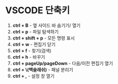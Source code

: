 # VSCODE 단축키

1. **ctrl + B** - 옆 사이드 바 숨기기/ 열기
2. **ctrl + p** - 파일 탐색하기
3. **ctrl + shift + p** - 모든 명령 표시
4. **ctrl + w** - 편집기 닫기
5. **ctrl + f** - 찾기(검색)
6. **ctrl + h** - 바꾸기
7. **ctrl + pageUp/pageDown** - 다음/이전 편집기 열기
8. **ctrl + &#92;(백슬래쉬)** - 패널 분리기
9. **ctrl + ,** - 설정 창 열기